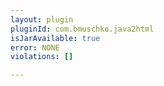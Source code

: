 ```yaml
---
layout: plugin
pluginId: com.bmuschko.java2html
isJarAvailable: true
error: NONE
violations: []

---
```

